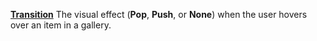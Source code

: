 [**Transition**](properties-navigation.md) The visual effect (**Pop**, **Push**, or **None**) when the user hovers over an item in a gallery.
